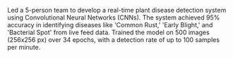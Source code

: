 Led a 5-person team to develop a real-time plant disease detection system using Convolutional Neural Networks (CNNs). The system achieved 95% accuracy in identifying diseases like 'Common Rust,' 'Early Blight,' and 'Bacterial Spot' from live feed data. Trained the model on 500 images (256x256 px) over 34 epochs, with a detection rate of up to 100 samples per minute.
